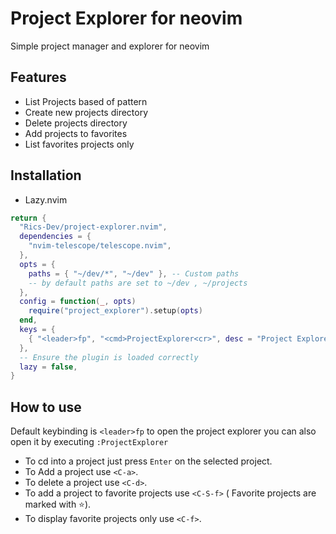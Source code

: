 # Project Explorer for neovim

Simple project manager and explorer for neovim

## Features

- List Projects based of pattern
- Create new projects directory
- Delete projects directory
- Add projects to favorites
- List favorites projects only

## Installation

- Lazy.nvim

```lua
return {
  "Rics-Dev/project-explorer.nvim",
  dependencies = {
    "nvim-telescope/telescope.nvim",
  },
  opts = {
    paths = { "~/dev/*", "~/dev" }, -- Custom paths
    -- by default paths are set to ~/dev , ~/projects
  },
  config = function(_, opts)
    require("project_explorer").setup(opts)
  end,
  keys = {
    { "<leader>fp", "<cmd>ProjectExplorer<cr>", desc = "Project Explorer" },
  },
  -- Ensure the plugin is loaded correctly
  lazy = false,
}
```

## How to use

Default keybinding is `<leader>fp` to open the project explorer
you can also open it by executing `:ProjectExplorer`

- To cd into a project just press `Enter` on the selected project.
- To Add a project use `<C-a>`.
- To delete a project use `<C-d>`.
- To add a project to favorite projects use `<C-S-f>` ( Favorite projects are marked with ⭐).
- To display favorite projects only use `<C-f>`.
